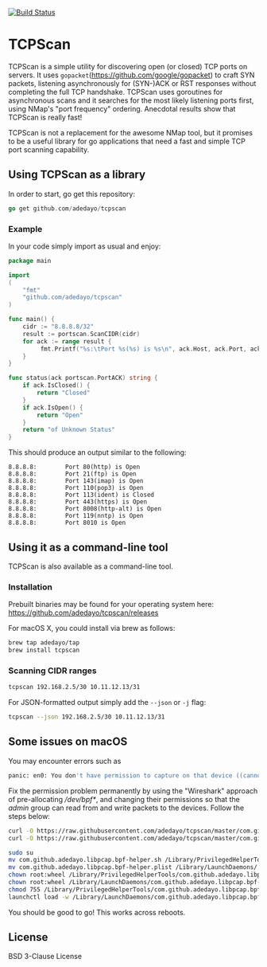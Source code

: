 [![Build Status](https://travis-ci.org/adedayo/tcpscan.svg?branch=master)](https://travis-ci.org/adedayo/tcpscan)

# TCPScan 
TCPScan is a simple utility for discovering open (or closed) TCP ports on servers. It uses `gopacket`(https://github.com/google/gopacket) to craft SYN packets, listening asynchronously for (SYN-)ACK or RST responses without completing the full TCP handshake. TCPScan uses goroutines for asynchronous scans and it searches for the most likely listening ports first, using NMap's "port frequency" ordering. Anecdotal results show that TCPScan is really fast!

TCPScan is not a replacement for the awesome NMap tool, but it promises to be a useful library for go applications that need a fast and simple TCP port scanning capability.

## Using TCPScan as a library
In order to start, go get this repository:
```go
go get github.com/adedayo/tcpscan
```

### Example
In your code simply import as usual and enjoy:

```go
package main

import 
(
    "fmt"
    "github.com/adedayo/tcpscan"
)

func main() {
	cidr := "8.8.8.8/32"
	result := portscan.ScanCIDR(cidr)
	for ack := range result {
         fmt.Printf("%s:\tPort %s(%s) is %s\n", ack.Host, ack.Port, ack.GetServiceName(), status(ack))
    }
}

func status(ack portscan.PortACK) string {
	if ack.IsClosed() {
		return "Closed"
	}
	if ack.IsOpen() {
		return "Open"
	}
	return "of Unknown Status"
}

```
This should produce an output similar to the following:
```
8.8.8.8:        Port 80(http) is Open
8.8.8.8:        Port 21(ftp) is Open
8.8.8.8:        Port 143(imap) is Open
8.8.8.8:        Port 110(pop3) is Open
8.8.8.8:        Port 113(ident) is Closed
8.8.8.8:        Port 443(https) is Open
8.8.8.8:        Port 8008(http-alt) is Open
8.8.8.8:        Port 119(nntp) is Open
8.8.8.8:        Port 8010 is Open
```

## Using it as a command-line tool
TCPScan is also available as a command-line tool. 

### Installation
Prebuilt binaries may be found for your operating system here: https://github.com/adedayo/tcpscan/releases

For macOS X, you could install via brew as follows:
```bash
brew tap adedayo/tap
brew install tcpscan
``` 

### Scanning CIDR ranges

```bash
tcpscan 192.168.2.5/30 10.11.12.13/31
```

For JSON-formatted output simply add the `--json` or `-j` flag:

```bash
tcpscan --json 192.168.2.5/30 10.11.12.13/31
```

## Some issues on macOS
You may encounter errors such as 
```bash
panic: en0: You don't have permission to capture on that device ((cannot open BPF device) /dev/bpf0: Permission denied)
```
Fix the permission problem permanently by using the "Wireshark" approach of pre-allocating _/dev/bpf*_, and changing their permissions so that the _admin_ group can read from and write packets to the devices. Follow the steps below:


```bash
curl -O https://raw.githubusercontent.com/adedayo/tcpscan/master/com.github.adedayo.libpcap.bpf-helper.sh
curl -O https://raw.githubusercontent.com/adedayo/tcpscan/master/com.github.adedayo.libpcap.bpf-helper.plist

sudo su
mv com.github.adedayo.libpcap.bpf-helper.sh /Library/PrivilegedHelperTools/
mv com.github.adedayo.libpcap.bpf-helper.plist /Library/LaunchDaemons/
chown root:wheel /Library/PrivilegedHelperTools/com.github.adedayo.libpcap.bpf-helper.sh
chown root:wheel /Library/LaunchDaemons/com.github.adedayo.libpcap.bpf-helper.plist
chmod 755 /Library/PrivilegedHelperTools/com.github.adedayo.libpcap.bpf-helper.sh
launchctl load -w /Library/LaunchDaemons/com.github.adedayo.libpcap.bpf-helper.plist
```

You should be good to go! This works across reboots.

## License
BSD 3-Clause License